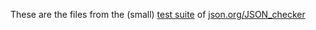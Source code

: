 These are the files from the (small) [test suite](http://www.json.org/JSON_checker/test.zip) of [json.org/JSON_checker](http://www.json.org/JSON_checker/)